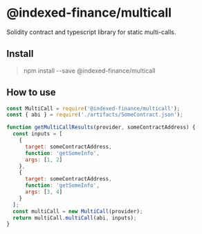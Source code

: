 # @indexed-finance/multicall

Solidity contract and typescript library for static multi-calls.

## Install

> npm install --save @indexed-finance/multicall

## How to use

```js
const MultiCall = require('@indexed-finance/multicall');
const { abi } = require('./artifacts/SomeContract.json');

function getMultiCallResults(provider, someContractAddress) {
  const inputs = [
    {
      target: someContractAddress,
      function: 'getSomeInfo',
      args: [1, 2]
    },
    {
      target: someContractAddress,
      function: 'getSomeInfo',
      args: [3, 4]
    }
  ];
  const multiCall = new MultiCall(provider);
  return multiCall.multiCall(abi, inputs);
}
```